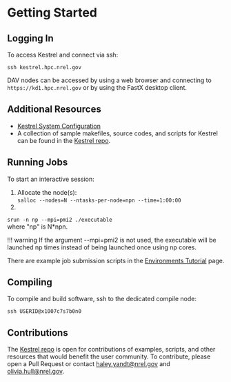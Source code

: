 # Getting Started

## Logging In

To access Kestrel and connect via ssh:
```
ssh kestrel.hpc.nrel.gov
```

DAV nodes can be accessed by using a web browser and connecting to ```https://kd1.hpc.nrel.gov``` or by using the FastX desktop client. 

## Additional Resources

* [Kestrel System Configuration](https://www.nrel.gov/hpc/kestrel-system-configuration.html)
* A collection of sample makefiles, source codes, and scripts for Kestrel can be found in the [Kestrel repo](https://github.com/NREL/HPC/tree/master/kestrel). 


## Running Jobs

To start an interactive session:

1. Allocate the node(s):<br>
    ```salloc --nodes=N --ntasks-per-node=npn --time=1:00:00 ```
1. 
```srun -n np --mpi=pmi2 ./executable``` <br>
where "np" is N*npn. 

!!! warning
    If the argument --mpi=pmi2 is not used, the executable will be launched np times instead of being launched once using np cores. 

There are example job submission scripts in the [Environments Tutorial](../Environments/tutorial.md) page. 

## Compiling
To compile and build software, ssh to the dedicated compile node:
```
ssh USERID@x1007c7s7b0n0
```


## Contributions
The [Kestrel repo](https://github.com/NREL/HPC/tree/master/kestrel) is open for contributions of examples, scripts, and other resources that would benefit the user community. To contribute, please open a Pull Request or contact [haley.yandt@nrel.gov](mailto:haley.yandt@nrel.gov) and [olivia.hull@nrel.gov](mailto:olivia.hull@nrel.gov). 

